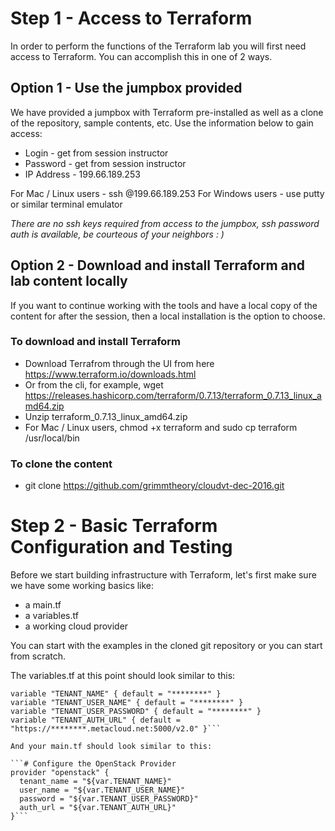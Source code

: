 # Step 1 - Access to Terraform

In order to perform the functions of the Terraform lab you will first need access to Terraform.  You can accomplish this in one of 2 ways.

## Option 1 - Use the jumpbox provided

We have provided a jumpbox with Terraform pre-installed as well as a clone of the repository, sample contents, etc.  Use the information below to gain access:

- Login - get from session instructor
- Password - get from session instructor
- IP Address - 199.66.189.253

For Mac / Linux users - ssh <username>@199.66.189.253
For Windows users - use putty or similar terminal emulator

_There are no ssh keys required from access to the jumpbox, ssh password auth is available, be courteous of your neighbors : )_

## Option 2 - Download and install Terraform and lab content locally

If you want to continue working with the tools and have a local copy of the content for after the session, then a local installation is the option to choose.

### To download and install Terraform

- Download Terrafrom through the UI from here https://www.terraform.io/downloads.html
- Or from the cli, for example, wget https://releases.hashicorp.com/terraform/0.7.13/terraform_0.7.13_linux_amd64.zip
- Unzip terraform_0.7.13_linux_amd64.zip
- For Mac / Linux users, chmod +x terraform and sudo cp terraform /usr/local/bin

### To clone the content

- git clone https://github.com/grimmtheory/cloudvt-dec-2016.git

# Step 2 - Basic Terraform Configuration and Testing

Before we start building infrastructure with Terraform, let's first make sure we have some working basics like:

- a main.tf
- a variables.tf
- a working cloud provider

You can start with the examples in the cloned git repository or you can start from scratch.

The variables.tf at this point should look similar to this:

```# Tenant Variables
variable "TENANT_NAME" { default = "********" }
variable "TENANT_USER_NAME" { default = "********" }
variable "TENANT_USER_PASSWORD" { default = "********" }
variable "TENANT_AUTH_URL" { default = "https://********.metacloud.net:5000/v2.0" }```

And your main.tf should look similar to this:

```# Configure the OpenStack Provider
provider "openstack" {
  tenant_name = "${var.TENANT_NAME}"
  user_name = "${var.TENANT_USER_NAME}"
  password = "${var.TENANT_USER_PASSWORD}"
  auth_url = "${var.TENANT_AUTH_URL}"
}```


